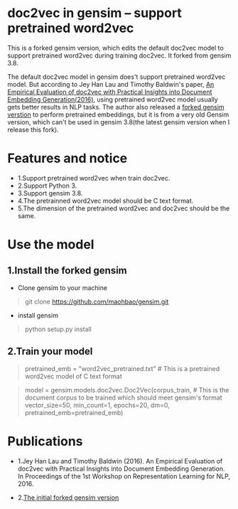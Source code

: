 doc2vec in gensim – support pretrained word2vec
==================================

This is a forked gensim version, which edits the default doc2vec model to support pretrained word2vec during training doc2vec. It forked from gensim 3.8.

The default doc2vec model in gensim does't support pretrained word2vec model. But according to Jey Han Lau and Timothy Baldwin's paper, [An Empirical Evaluation of doc2vec with Practical Insights into Document Embedding Generation(2016)](https://arxiv.org/abs/1607.05368), using pretrained word2vec model usually gets better results in NLP tasks. The author also released a [forked gensim verstion](https://github.com/jhlau/gensim) to perform pretrained embeddings, but it is from a very old Gensim version, which can't be used in gensim 3.8(the latest gensim version when I release this fork).






Features and notice
=============
* 1.Support pretrained word2vec when train doc2vec.
* 2.Support Python 3.
* 3.Support gensim 3.8.
* 4.The pretrainned word2vec model should be C text format.
* 5.The dimension of the pretrained word2vec and doc2vec should be the same.






Use the model
=============

1.Install the forked gensim
---------------------------

* Clone gensim to your machine
> git clone https://github.com/maohbao/gensim.git

* install gensim
> python setup.py install


2.Train your model 
---------------------------

> pretrained_emb = "word2vec_pretrained.txt" # This is a pretrained word2vec model of C text format

> model = gensim.models.doc2vec.Doc2Vec(corpus_train,  # This is the document corpus to be trained which should meet gensim's format
>                                       vector_size=50,
>                                       min_count=1, epochs=20, 
>                                       dm=0,
>                                       pretrained_emb=pretrained_emb) 






Publications
=============

* 1.Jey Han Lau and Timothy Baldwin (2016). An Empirical Evaluation of doc2vec with Practical Insights into Document Embedding Generation. In Proceedings of the 1st Workshop on Representation Learning for NLP, 2016.

* 2.[The initial forked gensim version](https://github.com/jhlau/gensim)
